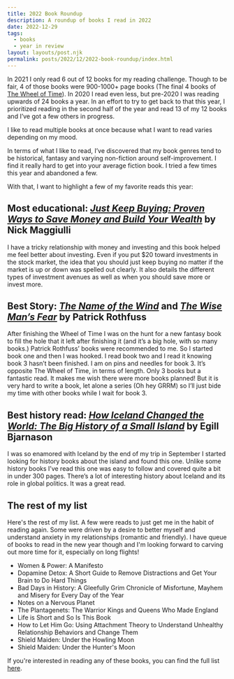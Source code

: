 ```yaml
---
title: 2022 Book Roundup
description: A roundup of books I read in 2022
date: 2022-12-29
tags:
  - books
  - year in review
layout: layouts/post.njk
permalink: posts/2022/12/2022-book-roundup/index.html
---
```


In 2021 I only read 6 out of 12 books for my reading challenge. Though to be fair, 4 of those books were 900-1000+ page books (The final 4 books of [The Wheel of Time](https://amzn.to/3jj2mMG)). In 2020 I read even less, but pre-2020 I was reading upwards of 24 books a year. In an effort to try to get back to that this year, I prioritized reading in the second half of the year and read 13 of my 12 books and I’ve got a few others in progress. 

I like to read multiple books at once because what I want to read varies depending on my mood. 

In terms of what I like to read, I’ve discovered that my book genres tend to be historical, fantasy and varying non-fiction around self-improvement. I find it really hard to get into your average fiction book. I tried a few times this year and abandoned a few. 

With that, I want to highlight a few of my favorite reads this year: 

## Most educational: [_Just Keep Buying: Proven Ways to Save Money and Build Your Wealth_](https://amzn.to/3YYQjVo) by Nick Maggiulli 

I have a tricky relationship with money and investing and this book helped me feel better about investing. Even if you put $20 toward investments in the stock market, the idea that you should just keep buying no matter if the market is up or down was spelled out clearly. It also details the different types of investment avenues as well as when you should save more or invest more. 

## Best Story: [_The Name of the Wind_](https://amzn.to/3GtAm2k) and [_The Wise Man’s Fear_](https://amzn.to/3WSMIq4) by Patrick Rothfuss 

After finishing the Wheel of Time I was on the hunt for a new fantasy book to fill the hole that it left after finishing it (and it’s a big hole, with so many books.) Patrick Rothfuss’ books were recommended to me. So I started book one and then I was hooked. I read book two and I read it knowing book 3 hasn’t been finished. I am on pins and needles for book 3. It’s opposite The Wheel of Time, in terms of length. Only 3 books but a fantastic read. It makes me wish there were more books planned! But it is very hard to write a book, let alone a series (Oh hey GRRM) so I’ll just bide my time with other books while I wait for book 3.

## Best history read: [_How Iceland Changed the World: The Big History of a Small Island_](https://amzn.to/3Q0aQoi) by Egill Bjarnason 

I was so enamored with Iceland by the end of my trip in September I started looking for history books about the island and found this one. Unlike some history books I’ve read this one was easy to follow and covered quite a bit in under 300 pages. There’s a lot of interesting history about Iceland and its role in global politics. It was a great read. 

## The rest of my list

Here's the rest of my list. A few were reads to just get me in the habit of reading again. Some were driven by a desire to better myself and understand anxiety in my relationships (romantic and friendly). I have queue of books to read in the new year though and I'm looking forward to carving out more time for it, especially on long flights!

- Women & Power: A Manifesto 
- Dopamine Detox: A Short Guide to Remove Distractions and Get Your Brain to Do Hard Things
- Bad Days in History: A Gleefully Grim Chronicle of Misfortune, Mayhem and Misery for Every Day of the Year 
- Notes on a Nervous Planet 
- The Plantagenets: The Warrior Kings and Queens Who Made England 
- Life is Short and So Is This Book
- How to Let Him Go: Using Attachment Theory to Understand Unhealthy Relationship Behaviors and Change Them
- Shield Maiden: Under the Howling Moon
- Shield Maiden: Under the Hunter's Moon 

If you're interested in reading any of these books, you can find the full list [here](https://www.amazon.com/shop/seaotta/list/150YV1SHFZ3O3?ref_=aip_sf_list_spv_ofs_mixed_d).